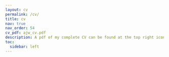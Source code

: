 ```yaml
---
layout: cv
permalink: /cv/
title: cv
nav: true
nav_order: 54
cv_pdf: ajw_cv.pdf
description: A pdf of my complete CV can be found at the top right icon here.
toc:
  sidebar: left
---
```

